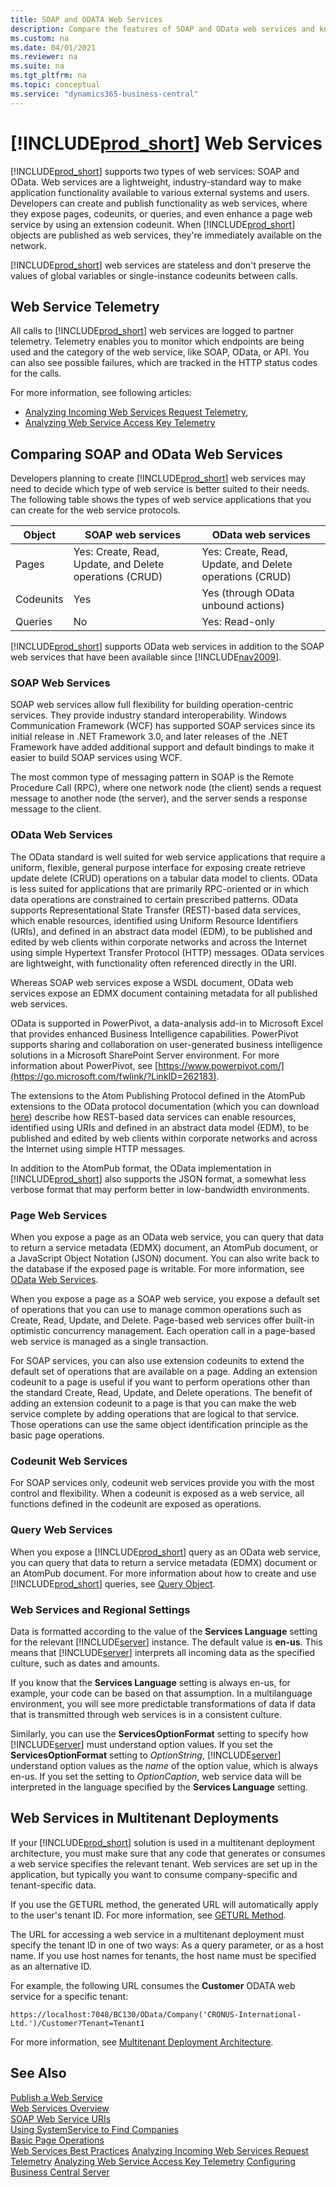 ```yaml
---
title: SOAP and ODATA Web Services
description: Compare the features of SOAP and OData web services and know how to create and maintain these services. 
ms.custom: na
ms.date: 04/01/2021
ms.reviewer: na
ms.suite: na
ms.tgt_pltfrm: na
ms.topic: conceptual
ms.service: "dynamics365-business-central"
---
```

# [!INCLUDE[prod_short](../developer/includes/prod_short.md)] Web Services

[!INCLUDE[prod_short](../developer/includes/prod_short.md)] supports two types of web services: SOAP and OData. Web services are a lightweight, industry-standard way to make application functionality available to various external systems and users. Developers can create and publish functionality as web services, where they expose pages, codeunits, or queries, and even enhance a page web service by using an extension codeunit. When [!INCLUDE[prod_short](../developer/includes/prod_short.md)] objects are published as web services, they're immediately available on the network.  

[!INCLUDE[prod_short](../developer/includes/prod_short.md)] web services are stateless and don't preserve the values of global variables or single-instance codeunits between calls.  

## Web Service Telemetry

All calls to [!INCLUDE[prod_short](../developer/includes/prod_short.md)] web services are logged to partner telemetry. Telemetry enables you to monitor which endpoints are being used and the category of the web service, like SOAP, OData, or API. You can also see possible failures, which are tracked in the HTTP status codes for the calls.

For more information, see following articles:

- [Analyzing Incoming Web Services Request Telemetry](../administration/telemetry-webservices-trace.md),
- [Analyzing Web Service Access Key Telemetry](../administration/telemetry-webservices-access-key-trace.md)


## Comparing SOAP and OData Web Services

Developers planning to create [!INCLUDE[prod_short](../developer/includes/prod_short.md)] web services may need to decide which type of web service is better suited to their needs. The following table shows the types of web service applications that you can create for the web service protocols.  

|Object|SOAP web services|OData web services|  
|-|-----------------------|------------------------|  
|Pages|Yes: Create, Read, Update, and Delete operations \(CRUD\)|Yes: Create, Read, Update, and Delete operations \(CRUD\)|  
|Codeunits|Yes|Yes (through OData unbound actions)|  
|Queries|No|Yes: Read-only|  

[!INCLUDE[prod_short](../developer/includes/prod_short.md)] supports OData web services in addition to the SOAP web services that have been available since [!INCLUDE[nav2009](../developer/includes/nav2009_md.md)]. 
  
### SOAP Web Services  
 SOAP web services allow full flexibility for building operation-centric services. They provide industry standard interoperability. Windows Communication Framework \(WCF\) has supported SOAP services since its initial release in .NET Framework 3.0, and later releases of the .NET Framework have added additional support and default bindings to make it easier to build SOAP services using WCF.  
  
 The most common type of messaging pattern in SOAP is the Remote Procedure Call \(RPC\), where one network node \(the client\) sends a request message to another node \(the server\), and the server sends a response message to the client.  
  
### OData Web Services  
 The OData standard is well suited for web service applications that require a uniform, flexible, general purpose interface for exposing create retrieve update delete \(CRUD\) operations on a tabular data model to clients. OData is less suited for applications that are primarily RPC-oriented or in which data operations are constrained to certain prescribed patterns. OData supports Representational State Transfer \(REST\)-based data services, which enable resources, identified using Uniform Resource Identifiers \(URIs\), and defined in an abstract data model \(EDM\), to be published and edited by web clients within corporate networks and across the Internet using simple Hypertext Transfer Protocol \(HTTP\) messages. OData services are lightweight, with functionality often referenced directly in the URI.  
  
 Whereas SOAP web services expose a WSDL document, OData web services expose an EDMX document containing metadata for all published web services.  
  
 OData is supported in PowerPivot, a data-analysis add-in to Microsoft Excel that provides enhanced Business Intelligence capabilities. PowerPivot supports sharing and collaboration on user-generated business intelligence solutions in a Microsoft SharePoint Server environment. For more information about PowerPivot, see [https://www.powerpivot.com/](https://go.microsoft.com/fwlink/?LinkID=262183).  
  
 The extensions to the Atom Publishing Protocol defined in the AtomPub extensions to the OData protocol documentation \(which you can download [here](https://go.microsoft.com/fwlink/?LinkID=262184)\) describe how REST-based data services can enable resources, identified using URIs and defined in an abstract data model \(EDM\), to be published and edited by web clients within corporate networks and across the Internet using simple HTTP messages.  
  
In addition to the AtomPub format, the OData implementation in [!INCLUDE[prod_short](../developer/includes/prod_short.md)] also supports the JSON format, a somewhat less verbose format that may perform better in low-bandwidth environments.  

### Page Web Services  
When you expose a page as an OData web service, you can query that data to return a service metadata \(EDMX\) document, an AtomPub document, or a JavaScript Object Notation \(JSON\) document. You can also write back to the database if the exposed page is writable. For more information, see [OData Web Services](OData-Web-Services.md).  

When you expose a page as a SOAP web service, you expose a default set of operations that you can use to manage common operations such as Create, Read, Update, and Delete. Page-based web services offer built-in optimistic concurrency management. Each operation call in a page-based web service is managed as a single transaction.  

For SOAP services, you can also use extension codeunits to extend the default set of operations that are available on a page. Adding an extension codeunit to a page is useful if you want to perform operations other than the standard Create, Read, Update, and Delete operations. The benefit of adding an extension codeunit to a page is that you can make the web service complete by adding operations that are logical to that service. Those operations can use the same object identification principle as the basic page operations.  

### Codeunit Web Services  
 For SOAP services only, codeunit web services provide you with the most control and flexibility. When a codeunit is exposed as a web service, all functions defined in the codeunit are exposed as operations.  

### Query Web Services  
 When you expose a [!INCLUDE[prod_short](../developer/includes/prod_short.md)] query as an OData web service, you can query that data to return a service metadata \(EDMX\) document or an AtomPub document. For more information about how to create and use [!INCLUDE[prod_short](../developer/includes/prod_short.md)] queries, see [Query Object](../developer/devenv-query-object.md).  

### Web Services and Regional Settings  
 Data is formatted according to the value of the **Services Language** setting for the relevant [!INCLUDE[server](../developer/includes/server.md)] instance. The default value is **en-us**. This means that [!INCLUDE[server](../developer/includes/server.md)] interprets all incoming data as the specified culture, such as dates and amounts.  

 If you know that the **Services Language** setting is always en-us, for example, your code can be based on that assumption. In a multilanguage environment, you will see more predictable transformations of data if data that is transmitted through web services is in a consistent culture.  

 Similarly, you can use the **ServicesOptionFormat** setting to specify how [!INCLUDE[server](../developer/includes/server.md)] must understand option values. If you set the **ServicesOptionFormat** setting to *OptionString*, [!INCLUDE[server](../developer/includes/server.md)] understand option values as the *name* of the option value, which is always en\-us. If you set the setting to *OptionCaption*, web service data will be interpreted in the language specified by the **Services Language** setting.  

## Web Services in Multitenant Deployments  
 If your [!INCLUDE[prod_short](../developer/includes/prod_short.md)] solution is used in a multitenant deployment architecture, you must make sure that any code that generates or consumes a web service specifies the relevant tenant. Web services are set up in the application, but typically you want to consume company-specific and tenant-specific data.  

 If you use the GETURL method, the generated URL will automatically apply to the user's tenant ID. For more information, see [GETURL Method](../developer/methods-auto/system/system-geturl-clienttype-string-objecttype-integer-recordref-boolean-method.md).

 The URL for accessing a web service in a multitenant deployment must specify the tenant ID in one of two ways: As a query parameter, or as a host name. If you use host names for tenants, the host name must be specified as an alternative ID.  

 For example, the following URL consumes the **Customer** ODATA web service for a specific tenant:  

```  
https://localhost:7048/BC130/OData/Company('CRONUS-International-Ltd.')/Customer?Tenant=Tenant1  
```  
For more information, see [Multitenant Deployment Architecture](../deployment/Multitenant-Deployment-Architecture.md).  

## See Also  
 [Publish a Web Service](publish-web-service.md)   
 [Web Services Overview](web-services.md)   
 [SOAP Web Service URIs](SOAP-Web-Service-URIs.md)   
 [Using SystemService to Find Companies](use-systemservice-to-find-companies.md)   
 [Basic Page Operations](Basic-Page-Operations.md)   
 [Web Services Best Practices](Web-Services-Best-Practices.md)
 [Analyzing Incoming Web Services Request Telemetry](../administration/telemetry-webservices-trace.md)
 [Analyzing Web Service Access Key Telemetry](../administration/telemetry-webservices-access-key-trace.md)
 [Configuring Business Central Server](../administration/configure-server-instance.md)
  
